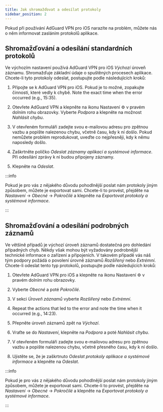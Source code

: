 ```yaml
---
title: Jak shromažďovat a odesílat protokoly
sidebar_position: 2
---
```


Pokud při používání AdGuard VPN pro iOS narazíte na problém, můžete nás o něm informovat zasláním protokolů aplikace.

## Shromažďování a odesílání standardních protokolů

Ve výchozím nastavení používá AdGuard VPN pro iOS *Výchozí* úroveň záznamu. Shromažďuje základní údaje o spuštěných procesech aplikace. Chcete-li tyto protokoly odeslat, postupujte podle následujících kroků:

1. Připojte se k AdGuard VPN pro iOS. Pokud je to možné, zopakujte činnosti, které vedly k chybě. Note the exact time when the error occurred (e.g., 15:35).

2. Otevřete AdGuard VPN a klepněte na ikonu Nastavení ⚙ v pravém dolním rohu obrazovky. Vyberte *Podpora* a klepněte na možnost *Nahlásit chybu*.

3. V otevřeném formuláři zadejte svou e-mailovou adresu pro zpětnou vazbu a popište nalezenou chybu, včetně času, kdy k ní došlo. Pokud nemůžete problém reprodukovat, uveďte co nejpřesněji, kdy k němu naposledy došlo.

4. Zaškrtněte políčko *Odeslat záznamy aplikací a systémové informace*. Při odesílání zprávy k ní budou připojeny záznamy.

5. Klepněte na *Odeslat*.

:::info

Pokud je pro vás z nějakého důvodu pohodlnější poslat nám protokoly jiným způsobem, můžete je exportovat sami. Chcete-li to provést, přejděte na *Nastavení* → *Obecné* → *Pokročilé* a klepněte na *Exportovat protokoly a systémové informace*.

:::

## Shromažďování a odesílání podrobných záznamů

Ve většině případů je výchozí úroveň záznamů dostatečná pro dohledání případných chyb. Někdy však mohou být vyžadovány podrobnější technické informace o zařízení a připojeních. V takovém případě vás náš tým podpory požádá o povolení úrovně záznamů *Rozšířený* nebo *Extrémní*. Chcete-li odeslat tento typ protokolů, postupujte podle následujících kroků:

1. Otevřete AdGuard VPN pro iOS a klepněte na ikonu Nastavení ⚙ v pravém dolním rohu obrazovky.

2. Vyberte *Obecné* a poté *Pokročilé*.

3. V sekci *Úroveň záznamů* vyberte *Rozšířený* nebo *Extrémní*.

4. Repeat the actions that led to the error and note the time when it occurred (e.g., 14:23).

5. Přepněte úroveň záznamů zpět na *Výchozí*.

6. Vraťte se do *Nastavení*, klepněte na *Podpora* a poté *Nahlásit chybu*.

7. V otevřeném formuláři zadejte svou e-mailovou adresu pro zpětnou vazbu a popište nalezenou chybu, včetně přesného času, kdy k ní došlo.

8. Ujistěte se, že je zaškrtnuto *Odeslat protokoly aplikace a systémové informace* a klepněte na *Odeslat*.

:::info

Pokud je pro vás z nějakého důvodu pohodlnější poslat nám protokoly jiným způsobem, můžete je exportovat sami. Chcete-li to provést, přejděte na *Nastavení* → *Obecné* → *Pokročilé* a klepněte na *Exportovat protokoly a systémové informace*.

:::

